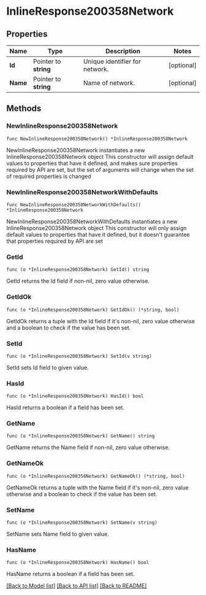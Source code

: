 # InlineResponse200358Network

## Properties

Name | Type | Description | Notes
------------ | ------------- | ------------- | -------------
**Id** | Pointer to **string** | Unique identifier for network. | [optional] 
**Name** | Pointer to **string** | Name of network. | [optional] 

## Methods

### NewInlineResponse200358Network

`func NewInlineResponse200358Network() *InlineResponse200358Network`

NewInlineResponse200358Network instantiates a new InlineResponse200358Network object
This constructor will assign default values to properties that have it defined,
and makes sure properties required by API are set, but the set of arguments
will change when the set of required properties is changed

### NewInlineResponse200358NetworkWithDefaults

`func NewInlineResponse200358NetworkWithDefaults() *InlineResponse200358Network`

NewInlineResponse200358NetworkWithDefaults instantiates a new InlineResponse200358Network object
This constructor will only assign default values to properties that have it defined,
but it doesn't guarantee that properties required by API are set

### GetId

`func (o *InlineResponse200358Network) GetId() string`

GetId returns the Id field if non-nil, zero value otherwise.

### GetIdOk

`func (o *InlineResponse200358Network) GetIdOk() (*string, bool)`

GetIdOk returns a tuple with the Id field if it's non-nil, zero value otherwise
and a boolean to check if the value has been set.

### SetId

`func (o *InlineResponse200358Network) SetId(v string)`

SetId sets Id field to given value.

### HasId

`func (o *InlineResponse200358Network) HasId() bool`

HasId returns a boolean if a field has been set.

### GetName

`func (o *InlineResponse200358Network) GetName() string`

GetName returns the Name field if non-nil, zero value otherwise.

### GetNameOk

`func (o *InlineResponse200358Network) GetNameOk() (*string, bool)`

GetNameOk returns a tuple with the Name field if it's non-nil, zero value otherwise
and a boolean to check if the value has been set.

### SetName

`func (o *InlineResponse200358Network) SetName(v string)`

SetName sets Name field to given value.

### HasName

`func (o *InlineResponse200358Network) HasName() bool`

HasName returns a boolean if a field has been set.


[[Back to Model list]](../README.md#documentation-for-models) [[Back to API list]](../README.md#documentation-for-api-endpoints) [[Back to README]](../README.md)


